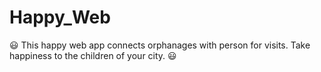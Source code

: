# Happy_Web
😃 This happy web app connects orphanages with person for visits. Take happiness to the children of your city. 😃
